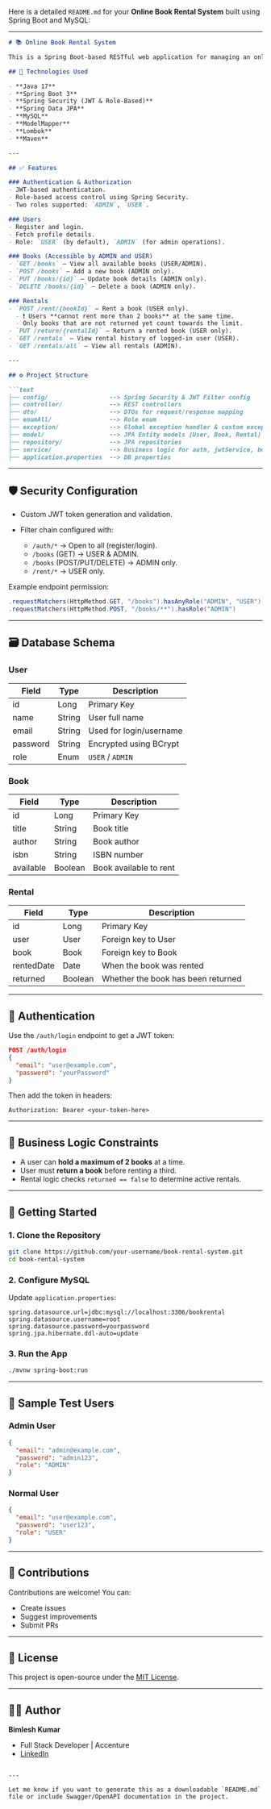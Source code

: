 Here is a detailed `README.md` for your **Online Book Rental System** built using Spring Boot and MySQL:

---

````markdown
# 📚 Online Book Rental System

This is a Spring Boot-based RESTful web application for managing an online book rental system. It allows users to browse books, rent them (with limits), and return them. It features role-based access, JWT authentication, and MySQL persistence.

## 🔧 Technologies Used

- **Java 17**
- **Spring Boot 3**
- **Spring Security (JWT & Role-Based)**
- **Spring Data JPA**
- **MySQL**
- **ModelMapper**
- **Lombok**
- **Maven**

---

## ✅ Features

### Authentication & Authorization
- JWT-based authentication.
- Role-based access control using Spring Security.
- Two roles supported: `ADMIN`, `USER`.

### Users
- Register and login.
- Fetch profile details.
- Role: `USER` (by default), `ADMIN` (for admin operations).

### Books (Accessible by ADMIN and USER)
- `GET /books` — View all available books (USER/ADMIN).
- `POST /books` — Add a new book (ADMIN only).
- `PUT /books/{id}` — Update book details (ADMIN only).
- `DELETE /books/{id}` — Delete a book (ADMIN only).

### Rentals
- `POST /rent/{bookId}` — Rent a book (USER only).
  - ❗ Users **cannot rent more than 2 books** at the same time.
  - Only books that are not returned yet count towards the limit.
- `PUT /return/{rentalId}` — Return a rented book (USER only).
- `GET /rentals` — View rental history of logged-in user (USER).
- `GET /rentals/all` — View all rentals (ADMIN).

---

## ⚙️ Project Structure

```text
├── config/                 --> Spring Security & JWT Filter config
├── controller/             --> REST controllers
├── dto/                    --> DTOs for request/response mapping
├── enumAll/                --> Role enum
├── exception/              --> Global exception handler & custom exceptions
├── model/                  --> JPA Entity models (User, Book, Rental)
├── repository/             --> JPA repositories
├── service/                --> Business logic for auth, jwtService, books, and rentals.
├── application.properties  --> DB properties 
````

---

## 🛡️ Security Configuration

* Custom JWT token generation and validation.
* Filter chain configured with:

  * `/auth/*` → Open to all (register/login).
  * `/books` (GET) → USER & ADMIN.
  * `/books` (POST/PUT/DELETE) → ADMIN only.
  * `/rent/*` → USER only.

Example endpoint permission:

```java
.requestMatchers(HttpMethod.GET, "/books").hasAnyRole("ADMIN", "USER")
.requestMatchers(HttpMethod.POST, "/books/**").hasRole("ADMIN")
```

---

## 🗃️ Database Schema

### User

| Field    | Type   | Description             |
| -------- | ------ | ----------------------- |
| id       | Long   | Primary Key             |
| name     | String | User full name          |
| email    | String | Used for login/username |
| password | String | Encrypted using BCrypt  |
| role     | Enum   | `USER` / `ADMIN`        |

### Book

| Field     | Type    | Description            |
| --------- | ------- | ---------------------- |
| id        | Long    | Primary Key            |
| title     | String  | Book title             |
| author    | String  | Book author            |
| isbn      | String  | ISBN number            |
| available | Boolean | Book available to rent |

### Rental

| Field      | Type    | Description                        |
| ---------- | ------- | ---------------------------------- |
| id         | Long    | Primary Key                        |
| user       | User    | Foreign key to User                |
| book       | Book    | Foreign key to Book                |
| rentedDate | Date    | When the book was rented           |
| returned   | Boolean | Whether the book has been returned |

---

## 🔑 Authentication

Use the `/auth/login` endpoint to get a JWT token:

```json
POST /auth/login
{
  "email": "user@example.com",
  "password": "yourPassword"
}
```

Then add the token in headers:

```http
Authorization: Bearer <your-token-here>
```

---

## 🚫 Business Logic Constraints

* A user can **hold a maximum of 2 books** at a time.
* User must **return a book** before renting a third.
* Rental logic checks `returned == false` to determine active rentals.

---

## 🚀 Getting Started

### 1. Clone the Repository

```bash
git clone https://github.com/your-username/book-rental-system.git
cd book-rental-system
```

### 2. Configure MySQL

Update `application.properties`:

```properties
spring.datasource.url=jdbc:mysql://localhost:3306/bookrental
spring.datasource.username=root
spring.datasource.password=yourpassword
spring.jpa.hibernate.ddl-auto=update
```

### 3. Run the App

```bash
./mvnw spring-boot:run
```

---

## 🧪 Sample Test Users

### Admin User

```json
{
  "email": "admin@example.com",
  "password": "admin123",
  "role": "ADMIN"
}
```

### Normal User

```json
{
  "email": "user@example.com",
  "password": "user123",
  "role": "USER"
}
```

---

## 🤝 Contributions

Contributions are welcome! You can:

* Create issues
* Suggest improvements
* Submit PRs

---

## 📄 License

This project is open-source under the [MIT License](LICENSE).

---

## 👨‍💻 Author

**Bimlesh Kumar**

* Full Stack Developer | Accenture
* [LinkedIn](https://www.linkedin.com/in/bimlesh-kumar/)

```

---

Let me know if you want to generate this as a downloadable `README.md` file or include Swagger/OpenAPI documentation in the project.
```
